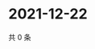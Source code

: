 # 2021-12-22

共 0 条

<!-- BEGIN WEIBO -->
<!-- 最后更新时间 Wed Dec 22 2021 21:22:42 GMT+0800 (China Standard Time) -->

<!-- END WEIBO -->
